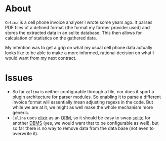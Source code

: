 About
=====

`Celina` is a cell phone invoice analyser I wrote some years ago. It parses PDF
files of a defined format (the format my former provider used) and stores the
extracted data in an sqlite database. This then allows for calculation of
statistics on the gathered data.

My intention was to get a grip on what my usual cell phone data actually looks
like to be able to make a more informed, rational decision on what I would want
from my next contract.

Issues
======

 * So far `celina` is neither configurable through a file, nor does it sport a
   plugin architecture for parser modules. So enabling it to parse a different
   invoice format will essentially mean adjusting regexs in the code. But while
   we are at it, we might as well make the whole mechanism more generic.
 * `Celina` uses [elixir](http://elixir.ematia.de/trac/wiki) as an
   [ORM](http://en.wikipedia.org/wiki/Object-relational_mapping), so it should
   be easy to swap [sqlite](http://www.sqlite.org/) for another
   [DBMS](http://en.wikipedia.org/wiki/Database_management_system) (yes, we
   would want that to be configurable as well), but so far there is no way to
   remove data from the data base (not even to overwrite it).
